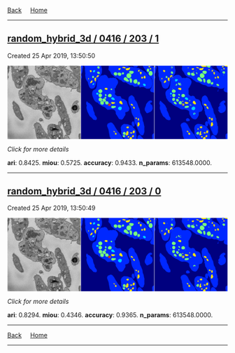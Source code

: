 
[Back](..)&nbsp;&nbsp;&nbsp;&nbsp;&nbsp;[Home](https://leapmanlab.github.io/snapshots)

---

<div class="summary"><a href="1"><h2>random_hybrid_3d / 0416 / 203 / 1</h2></a><p>Created 25 Apr 2019, 13:50:50
</p><a href="1"><img src="1/media/summary.png" align="center"></a><p>
<i>Click for more details</i>
</p></div>

**ari**: 0.8425. **miou**: 0.5725. **accuracy**: 0.9433. **n_params**: 613548.0000. 

---

<div class="summary"><a href="0"><h2>random_hybrid_3d / 0416 / 203 / 0</h2></a><p>Created 25 Apr 2019, 13:50:49
</p><a href="0"><img src="0/media/summary.png" align="center"></a><p>
<i>Click for more details</i>
</p></div>

**ari**: 0.8294. **miou**: 0.4346. **accuracy**: 0.9365. **n_params**: 613548.0000. 

---

[Back](..)&nbsp;&nbsp;&nbsp;&nbsp;&nbsp;[Home](https://leapmanlab.github.io/snapshots)

---